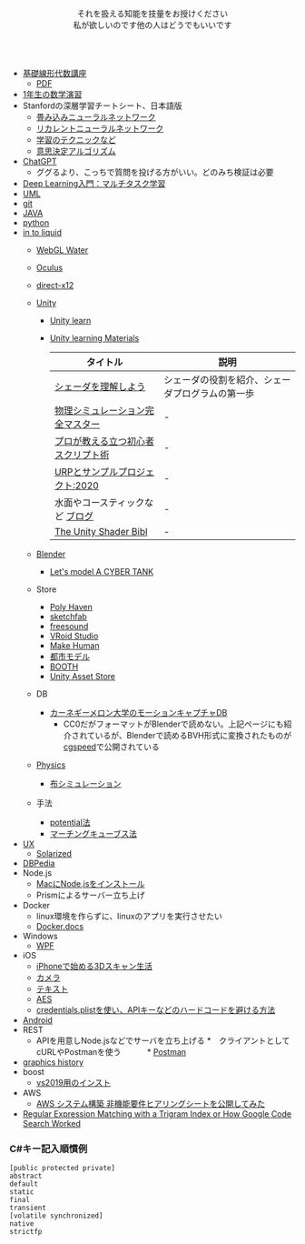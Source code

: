 <div align="center">
それを扱える知能を技量をお授けください<br>
私が欲しいのです他の人はどうでもいいです<br>
<br>
<br>
<br>
</div>

* [基礎線形代数講座](https://techblog.sega.jp/entry/2021/06/15/100000)
    * [PDF](https://drive.google.com/file/d/1vU7BCI1arG_ZyUYkAEvLi1LH1ou0pULu/view)
* [1年生の数学演習](https://lecture.ecc.u-tokyo.ac.jp/~nkiyono/)
* Stanfordの深層学習チートシート、日本語版
    * [畳み込みニューラルネットワーク](https://stanford.edu/~shervine/l/ja/teaching/cs-230/cheatsheet-convolutional-neural-networks)
    * [リカレントニューラルネットワーク](https://stanford.edu/~shervine/l/ja/teaching/cs-230/cheatsheet-recurrent-neural-networks)
    * [学習のテクニックなど](https://t.co/FDUJsvKOyI)
    * [意思決定アルゴリズム](https://algorithmsbook.com)
* [ChatGPT](https://openai.com/blog/chatgpt)
    * ググるより、こっちで質問を投げる方がいい。どのみち検証は必要
* [Deep Learning入門：マルチタスク学習](https://youtu.be/2R7CurdWmSY?si=Mxq30O1l9pHa6yU7) 
* [UML](https://github.com/Takahiro-Kunii/UML-tips)
* [git](https://github.com/Takahiro-Kunii/study-git)
* [JAVA](https://github.com/Takahiro-Kunii/study-JAVA)
* [python](https://github.com/Takahiro-Kunii/python-tips)
* [in to liquid](https://github.com/Takahiro-Kunii/in-to-liquid)
  * [WebGL Water](https://madebyevan.com/webgl-water/)
  * [Oculus](https://github.com/Takahiro-Kunii/go-oculus-go)
  * [direct-x12](https://github.com/Takahiro-Kunii/direct-x12)
  * [Unity](https://github.com/Takahiro-Kunii/unity-tips)
    * [Unity learn](https://unity.com/ja/learn)
    * [Unity learning Materials](https://learning.unity3d.jp/)
      
      |タイトル|説明|
      |-|-|
      |[シェーダを理解しよう](https://learning-unity3d-jp.azurewebsites.net/2042/)|シェーダの役割を紹介、シェーダプログラムの第一歩|
      |[物理シミュレーション完全マスター](https://learning.unity3d.jp/1167/) |-|
      |[プロが教える立つ初心者スクリプト術](https://www.youtube.com/watch?v=FqjM9oujyNE) |-|
      |[URPとサンプルプロジェクト:2020](https://learning.unity3d.jp/5560/)|-|
      |水面やコースティックなど [ブログ](https://blog.unity.com/technology/achieve-beautiful-scalable-and-performant-graphics-with-the-universal-render-pipeline)|-|
      |[The Unity Shader Bibl](https://80.lv/articles/learn-more-about-shaders-in-unity-with-this-great-e-book/)|-|
      
  * [Blender](https://github.com/Takahiro-Kunii/blender-tips)
     * [Let's model A CYBER TANK](https://www.youtube.com/watch?v=WkMJQy2i33k)
  * Store
    * [Poly Haven](https://polyhaven.com/)
    * [sketchfab](https://sketchfab.com/)
    * [freesound](https://freesound.org/)
    * [VRoid Studio](https://vroid.com/studio)
    * [Make Human](http://www.makehumancommunity.org)
    * [都市モデル](https://www.mlit.go.jp/plateau/learning/tpc02-1/)
    * [BOOTH](https://booth.pm/ja)
    * [Unity Asset Store](https://assetstore.unity.com)
  * DB
     * [カーネギーメロン大学のモーションキャプチャDB](http://mocap.cs.cmu.edu/)
        * CC0だがフォーマットがBlenderで読めない。上記ページにも紹介されているが、Blenderで読めるBVH形式に変換されたものが[cgspeed](https://sites.google.com/a/cgspeed.com/cgspeed/motion-capture)で公開されている
  * [Physics](https://github.com/Takahiro-Kunii/study-physics)
    * [布シミュレーション](https://github.com/Takahiro-Kunii/cloth)
  * 手法
    * [potential法](https://github.com/Takahiro-Kunii/potential)
    * [マーチングキューブス法](https://github.com/Takahiro-Kunii/marching-cubes)
* [UX](https://github.com/Takahiro-Kunii/ux-tips)
    * [Solarized](https://wired.jp/2019/07/09/very-mathematical-history-perfect-color-combination/) 
* [DBPedia](https://github.com/Takahiro-Kunii/DBPedia)
* Node.js
  * [MacにNode.jsをインストール](https://qiita.com/kyosuke5_20/items/c5f68fc9d89b84c0df09)
  * Prismによるサーバー立ち上げ
* Docker
  * linux環境を作らずに、linuxのアプリを実行させたい
  * [Docker.docs](https://matsuand.github.io/docs.docker.jp.onthefly/)
* Windows
  * [WPF](WPF.md) 
* iOS
  * [iPhoneで始める3Dスキャン生活](https://note.com/iwamah1/n/n5df9a5daaae4)
  * [カメラ](https://github.com/Takahiro-Kunii/LiveVision)
  * [テキスト](https://github.com/Takahiro-Kunii/TextToPath)
  * [AES](https://github.com/Takahiro-Kunii/AES)
  * [credentials.plistを使い、APIキーなどのハードコードを避ける方法](https://qiita.com/codelynx/items/c28bfb434e90800f7ac8)
* [Android](/android.md)
* REST
  * APIを用意しNode.jsなどでサーバを立ち上げる
  *　クライアントとしてcURLやPostmanを使う
  　　　* [Postman](https://www.postman.com/)
* [graphics history](https://ohiostate.pressbooks.pub/graphicshistory/)
* boost
  * [vs2019用のインスト](https://www.pc-gear.com/post/boost-vs2019/)
* AWS
  * [AWS システム構築 非機能要件ヒアリングシートを公開してみた](https://dev.classmethod.jp/articles/survey-non-functional-requirement/)
* [Regular Expression Matching with a Trigram Index or How Google Code Search Worked](https://swtch.com/~rsc/regexp/regexp4.html)

### C#キー記入順慣例
```
[public protected private] 
abstract 
default 
static 
final 
transient 
[volatile synchronized] 
native 
strictfp
```
